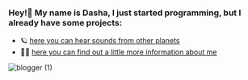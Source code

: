 ### Hey!👋 My name is Dasha, I just started programming, but I already have some projects:

* 🪐 [here you can hear sounds from other planets](https://dariamalina-drum-kit.netlify.app/)
* 🧝‍♀️ [here you can find out a little more information about me](https://dariamalina.github.io/rsschool-cv/)

![blogger (1)](https://user-images.githubusercontent.com/60240764/132524638-26f69249-734e-4bff-9e4e-f053cc9997ff.png)


